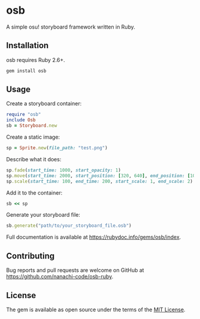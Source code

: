 # osb
A simple osu! storyboard framework written in Ruby.

## Installation

osb requires Ruby 2.6+.

```sh
gem install osb
```

## Usage

Create a storyboard container:
```rb
require "osb"
include Osb
sb = Storyboard.new
```

Create a static image:
```rb
sp = Sprite.new(file_path: "test.png")
```

Describe what it does:
```rb
sp.fade(start_time: 1000, start_opacity: 1)
sp.move(start_time: 2000, start_position: [320, 640], end_position: [100, 100])
sp.scale(start_time: 100, end_time: 200, start_scale: 1, end_scale: 2)
```

Add it to the container:
```rb
sb << sp
```

Generate your storyboard file:
```rb
sb.generate("path/to/your_storyboard_file.osb")
```

Full documentation is available at https://rubydoc.info/gems/osb/index.

## Contributing

Bug reports and pull requests are welcome on GitHub at https://github.com/nanachi-code/osb-ruby.

## License

The gem is available as open source under the terms of the [MIT License](https://opensource.org/licenses/MIT).
